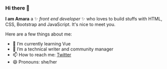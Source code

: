### Hi there 👋

**I am Amara** a ✨ _front end developer_ ✨ who loves to build stuffs with HTML, CSS, Bootstrap and JavaScript. It's nice to meet you.

Here are a few things about me:
- 🌱 I’m currently learning Vue
- 👯 I’m a technical writer and community manager
- 📫 How to reach me: [Twitter](https://twitter.com/amarathelight)
- 😄 Pronouns: she/her


